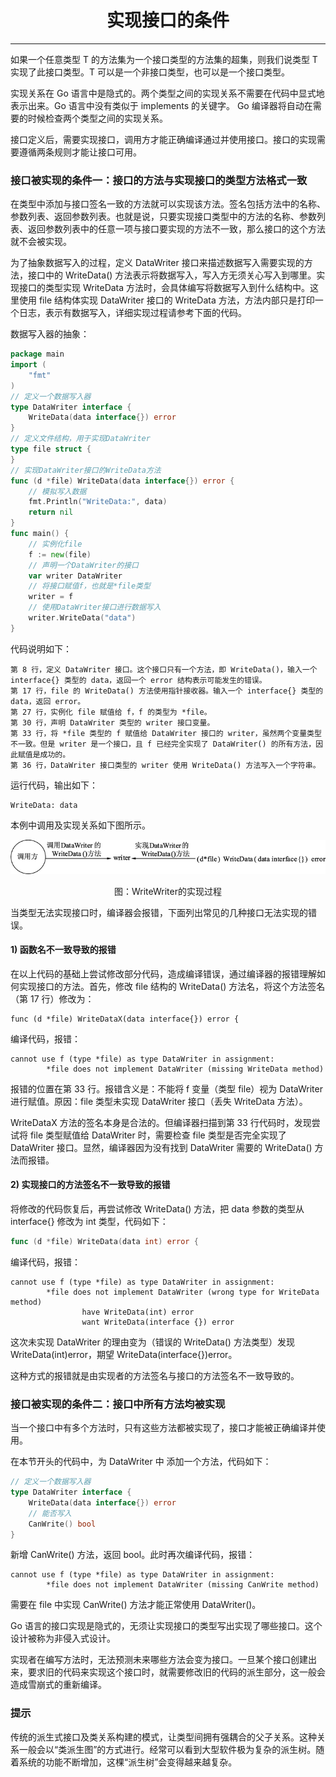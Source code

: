 <center><h1>实现接口的条件</h1></center>

---

如果一个任意类型 T 的方法集为一个接口类型的方法集的超集，则我们说类型 T 实现了此接口类型。T 可以是一个非接口类型，也可以是一个接口类型。

实现关系在 Go 语言中是隐式的。两个类型之间的实现关系不需要在代码中显式地表示出来。Go 语言中没有类似于 implements 的关键字。 Go 编译器将自动在需要的时候检查两个类型之间的实现关系。

接口定义后，需要实现接口，调用方才能正确编译通过并使用接口。接口的实现需要遵循两条规则才能让接口可用。

### 接口被实现的条件一：接口的方法与实现接口的类型方法格式一致

在类型中添加与接口签名一致的方法就可以实现该方法。签名包括方法中的名称、参数列表、返回参数列表。也就是说，只要实现接口类型中的方法的名称、参数列表、返回参数列表中的任意一项与接口要实现的方法不一致，那么接口的这个方法就不会被实现。

为了抽象数据写入的过程，定义 DataWriter 接口来描述数据写入需要实现的方法，接口中的 WriteData() 方法表示将数据写入，写入方无须关心写入到哪里。实现接口的类型实现 WriteData 方法时，会具体编写将数据写入到什么结构中。这里使用 file 结构体实现 DataWriter 接口的 WriteData 方法，方法内部只是打印一个日志，表示有数据写入，详细实现过程请参考下面的代码。

数据写入器的抽象：

```go
package main
import (
    "fmt"
)
// 定义一个数据写入器
type DataWriter interface {
    WriteData(data interface{}) error
}
// 定义文件结构，用于实现DataWriter
type file struct {
}
// 实现DataWriter接口的WriteData方法
func (d *file) WriteData(data interface{}) error {
    // 模拟写入数据
    fmt.Println("WriteData:", data)
    return nil
}
func main() {
    // 实例化file
    f := new(file)
    // 声明一个DataWriter的接口
    var writer DataWriter
    // 将接口赋值f，也就是*file类型
    writer = f
    // 使用DataWriter接口进行数据写入
    writer.WriteData("data")
}
```

代码说明如下：

```
第 8 行，定义 DataWriter 接口。这个接口只有一个方法，即 WriteData()，输入一个 interface{} 类型的 data，返回一个 error 结构表示可能发生的错误。
第 17 行，file 的 WriteData() 方法使用指针接收器。输入一个 interface{} 类型的 data，返回 error。
第 27 行，实例化 file 赋值给 f，f 的类型为 *file。
第 30 行，声明 DataWriter 类型的 writer 接口变量。
第 33 行，将 *file 类型的 f 赋值给 DataWriter 接口的 writer，虽然两个变量类型不一致。但是 writer 是一个接口，且 f 已经完全实现了 DataWriter() 的所有方法，因此赋值是成功的。
第 36 行，DataWriter 接口类型的 writer 使用 WriteData() 方法写入一个字符串。
```

运行代码，输出如下：

```
WriteData: data
```

本例中调用及实现关系如下图所示。

<div align=center> 
    <img src="../../img/6-接口/02-实现接口的条件/WriteWriter的实现过程.jpg"/> 
    <p>图：WriteWriter的实现过程</p>
</div>

当类型无法实现接口时，编译器会报错，下面列出常见的几种接口无法实现的错误。

#### 1) 函数名不一致导致的报错

在以上代码的基础上尝试修改部分代码，造成编译错误，通过编译器的报错理解如何实现接口的方法。首先，修改 file 结构的 WriteData() 方法名，将这个方法签名（第 17 行）修改为：

```
func (d *file) WriteDataX(data interface{}) error {
```

编译代码，报错：

```
cannot use f (type *file) as type DataWriter in assignment:
        *file does not implement DataWriter (missing WriteData method)
```

报错的位置在第 33 行。报错含义是：不能将 f 变量（类型 file）视为 DataWriter 进行赋值。原因：file 类型未实现 DataWriter 接口（丢失 WriteData 方法）。

WriteDataX 方法的签名本身是合法的。但编译器扫描到第 33 行代码时，发现尝试将 file 类型赋值给 DataWriter 时，需要检查 file 类型是否完全实现了 DataWriter 接口。显然，编译器因为没有找到 DataWriter 需要的 WriteData() 方法而报错。

#### 2) 实现接口的方法签名不一致导致的报错

将修改的代码恢复后，再尝试修改 WriteData() 方法，把 data 参数的类型从 interface{} 修改为 int 类型，代码如下：

```go
func (d *file) WriteData(data int) error {
```

编译代码，报错：

```
cannot use f (type *file) as type DataWriter in assignment:
        *file does not implement DataWriter (wrong type for WriteData method)
                have WriteData(int) error
                want WriteData(interface {}) error
```

这次未实现 DataWriter 的理由变为（错误的 WriteData() 方法类型）发现 WriteData(int)error，期望 WriteData(interface{})error。

这种方式的报错就是由实现者的方法签名与接口的方法签名不一致导致的。

### 接口被实现的条件二：接口中所有方法均被实现

当一个接口中有多个方法时，只有这些方法都被实现了，接口才能被正确编译并使用。

在本节开头的代码中，为 DataWriter 中 添加一个方法，代码如下：

```go
// 定义一个数据写入器
type DataWriter interface {
    WriteData(data interface{}) error
    // 能否写入
    CanWrite() bool
}
```

新增 CanWrite() 方法，返回 bool。此时再次编译代码，报错：

```
cannot use f (type *file) as type DataWriter in assignment:
        *file does not implement DataWriter (missing CanWrite method)
```

需要在 file 中实现 CanWrite() 方法才能正常使用 DataWriter()。

Go 语言的接口实现是隐式的，无须让实现接口的类型写出实现了哪些接口。这个设计被称为非侵入式设计。

实现者在编写方法时，无法预测未来哪些方法会变为接口。一旦某个接口创建出来，要求旧的代码来实现这个接口时，就需要修改旧的代码的派生部分，这一般会造成雪崩式的重新编译。

### 提示

传统的派生式接口及类关系构建的模式，让类型间拥有强耦合的父子关系。这种关系一般会以“类派生图”的方式进行。经常可以看到大型软件极为复杂的派生树。随着系统的功能不断增加，这棵“派生树”会变得越来越复杂。
